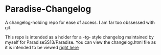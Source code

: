 # Paradise-Changelog
A changelog-holding repo for ease of access. I am far too obssessed with git.

This repo is intended as a holder for a -tg- style changelog maintained by myself for ParadiseSS13/Paradise.
You can view the changelog.html file as it is intended to be viewed [right here](http://tigercat2000.github.io/Paradise-Changelog/changelog.htmll)
